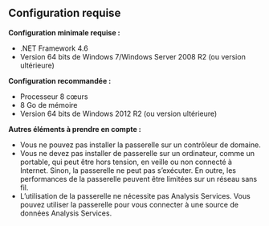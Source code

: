 ## <a name="requirements"></a>Configuration requise
**Configuration minimale requise :**

* .NET Framework 4.6
* Version 64 bits de Windows 7/Windows Server 2008 R2 (ou version ultérieure)

**Configuration recommandée :**

* Processeur 8 cœurs
* 8 Go de mémoire
* Version 64 bits de Windows 2012 R2 (ou version ultérieure)

**Autres éléments à prendre en compte :**

* Vous ne pouvez pas installer la passerelle sur un contrôleur de domaine.
* Vous ne devez pas installer de passerelle sur un ordinateur, comme un portable, qui peut être hors tension, en veille ou non connecté à Internet. Sinon, la passerelle ne peut pas s’exécuter. En outre, les performances de la passerelle peuvent être limitées sur un réseau sans fil.
* L’utilisation de la passerelle ne nécessite pas Analysis Services. Vous pouvez utiliser la passerelle pour vous connecter à une source de données Analysis Services.

